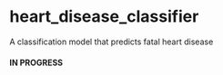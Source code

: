# heart_disease_classifier
A classification model that predicts fatal heart disease

#### IN PROGRESS
